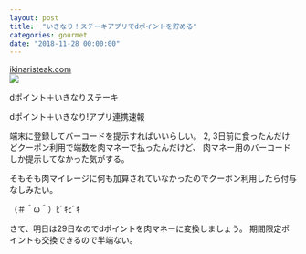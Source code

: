 ```yaml
---
layout: post
title:  "いきなり！ステーキアプリでdポイントを貯める"
categories: gourmet
date: "2018-11-28 00:00:00"
---
```


<div class="card">
  <a href="http://ikinaristeak.com/dpoint-ikinari/index.html"></a>
  <div class="card__header">
    <a href="http://ikinaristeak.com/dpoint-ikinari/index.html">ikinaristeak.com</a>
  </div>
  <div class="card__image">
    <img src="http://dpoint-ikinari">
  </div>
  <div class="card__title">
    <p>dポイント＋いきなりステーキ</p>
  </div>
  <div class="card__description">
    <p>dポイント＋いきなり!アプリ連携速報</p>
  </div>
</div>

端末に登録してバーコードを提示すればいいらしい。
2, 3日前に食ったんだけどクーポン利用で端数を肉マネーで払ったんだけど、
肉マネー用のバーコードしか提示してなかった気がする。

そもそも肉マイレージに何も加算されていなかったのでクーポン利用したら付与なしみたい。

（＃＾ω＾）ﾋﾞｷﾋﾞｷ

さて、明日は29日なのでdポイントを肉マネーに変換しましょう。
期間限定ポイントも交換できるので半端ない。
